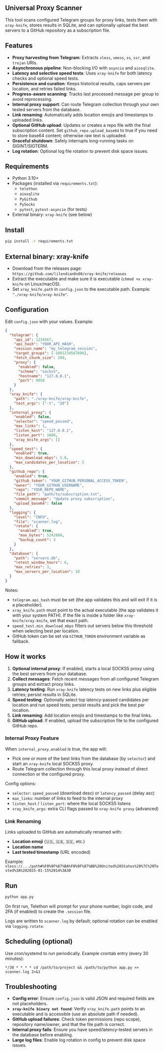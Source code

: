 ## Universal Proxy Scanner

This tool scans configured Telegram groups for proxy links, tests them with `xray-knife`, stores results in SQLite, and can optionally upload the best servers to a GitHub repository as a subscription file.

## Features

- **Proxy harvesting from Telegram**: Extracts `vless`, `vmess`, `ss`, `ssr`, and `trojan` URIs.
- **Asynchronous pipeline**: Non-blocking I/O with `asyncio` and `aiosqlite`.
- **Latency and selective speed tests**: Uses `xray-knife` for both latency checks and optional speed tests.
- **Persistence and curation**: Keeps historical results, caps servers per location, and retries failed links.
- **Progress-aware scanning**: Tracks last processed message per group to avoid reprocessing.
- **Internal proxy support**: Can route Telegram collection through your own tested servers from the database.
- **Link renaming**: Automatically adds location emojis and timestamps to uploaded links.
- **Optional GitHub upload**: Updates or creates a repo file with the final subscription content. Set `github_repo.upload_base64` to true if you need to store base64 content; otherwise raw text is uploaded.
- **Graceful shutdown**: Safely interrupts long-running tasks on SIGINT/SIGTERM.
- **Log rotation**: Optional log file rotation to prevent disk space issues.

## Requirements

- Python 3.10+
- Packages (installed via `requirements.txt`):
  - `telethon`
  - `aiosqlite`
  - `PyGithub`
  - `PySocks`
  - `pytest`, `pytest-asyncio` (for tests)
- External binary: `xray-knife` (see below)

## Install

```bash
pip install -r requirements.txt
```

## External binary: xray-knife

- Download from the releases page: `https://github.com/lilendian0x00/xray-knife/releases`
- Extract the executable and make sure it is executable (`chmod +x xray-knife` on Linux/macOS).
- Set `xray_knife.path` in `config.json` to the executable path. Example: `"./xray-knife/xray-knife"`.

## Configuration

Edit `config.json` with your values. Example:

```json
{
  "telegram": {
    "api_id": 1234567,
    "api_hash": "YOUR_API_HASH",
    "session_name": "my_telegram_session",
    "target_groups": [-1001234567890],
    "fetch_chunk_size": 200,
    "proxy": {
      "enabled": false,
      "scheme": "socks5",
      "hostname": "127.0.0.1",
      "port": 9050
    }
  },
  "xray_knife": {
    "path": "./xray-knife/xray-knife",
    "test_args": ["-t", "20"]
  },
  "internal_proxy": {
    "enabled": false,
    "selector": "speed_passed",
    "max_links": 1,
    "listen_host": "127.0.0.1",
    "listen_port": 1080,
    "xray_knife_args": []
  },
  "speed_test": {
    "enabled": true,
    "min_download_mbps": 5.0,
    "max_candidates_per_location": 3
  },
  "github_repo": {
    "enabled": true,
    "github_token": "YOUR_GITHUB_PERSONAL_ACCESS_TOKEN",
    "owner": "YOUR_GITHUB_USERNAME",
    "repo": "YOUR_REPO_NAME",
    "file_path": "path/to/subscription.txt",
    "commit_message": "Update proxy subscription",
    "upload_base64": false
  },
  "logging": {
    "level": "INFO",
    "file": "scanner.log",
    "rotate": {
      "enabled": true,
      "max_bytes": 5242880,
      "backup_count": 3
    }
  },
  "database": {
    "path": "servers.db",
    "retest_window_hours": 6,
    "max_retries": 3,
    "max_servers_per_location": 10
  }
}
```

Notes:
- `telegram.api_hash` must be set (the app validates this and will exit if it is a placeholder).
- `xray_knife.path` must point to the actual executable (the app validates it with your system PATH). If the file is inside a folder like `xray-knife/xray-knife`, set that exact path.
- `speed_test.min_download_mbps` filters out servers below this threshold when selecting best per location.
- GitHub token can be set via `GITHUB_TOKEN` environment variable as fallback.

## How it works

1. **Optional internal proxy**: If enabled, starts a local SOCKS5 proxy using the best servers from your database.
2. **Collect messages**: Fetch recent messages from all configured Telegram groups and extract proxy links.
3. **Latency testing**: Run `xray-knife` latency tests on new links plus eligible retries; persist results in SQLite.
4. **Speed testing**: Optionally select top latency-passed candidates per location and run speed tests; persist results and pick the best per location.
5. **Link renaming**: Add location emojis and timestamps to the final links.
6. **GitHub upload**: If enabled, upload the subscription file to the configured GitHub repo.

### Internal Proxy Feature

When `internal_proxy.enabled` is true, the app will:
- Pick one or more of the best links from the database (by `selector`) and start an `xray-knife` local SOCKS5 proxy.
- Route Telegram collection through this local proxy instead of direct connection or the configured proxy.

Config options:
- `selector`: `speed_passed` (download desc) or `latency_passed` (delay asc)
- `max_links`: number of links to feed to the internal proxy
- `listen_host` / `listen_port`: where the local SOCKS5 listens
- `xray_knife_args`: extra CLI flags passed to `xray-knife proxy` (advanced)

### Link Renaming

Links uploaded to GitHub are automatically renamed with:
- **Location emoji** (🇺🇸, 🇬🇧, 🇩🇪, etc.)
- **Location name**
- **Last tested timestamp** (URL encoded)

Example: `vless://.../path#%F0%9F%87%BA%F0%9F%87%B8%20United%20States%20%7C%20Tested%3A%202025-01-15%2014%3A30`

## Run

```bash
python app.py
```

On first run, Telethon will prompt for your phone number, login code, and 2FA (if enabled) to create the `.session` file.

Logs are written to `scanner.log` by default; optional rotation can be enabled via `logging.rotate`.

## Scheduling (optional)

Use cron/systemd to run periodically. Example crontab entry (every 30 minutes):

```cron
*/30 * * * * cd /path/to/project && /path/to/python app.py >> scanner.log 2>&1
```

## Troubleshooting

- **Config error**: Ensure `config.json` is valid JSON and required fields are not placeholders.
- **`xray-knife binary not found`**: Verify `xray_knife.path` points to an executable and is accessible (use an absolute path if needed).
- **GitHub upload failures**: Check token permissions (repo scope), repository name/owner, and that the file path is correct.
- **Internal proxy fails**: Ensure you have speed/latency-tested servers in the database before enabling.
- **Large log files**: Enable log rotation in config to prevent disk space issues.

